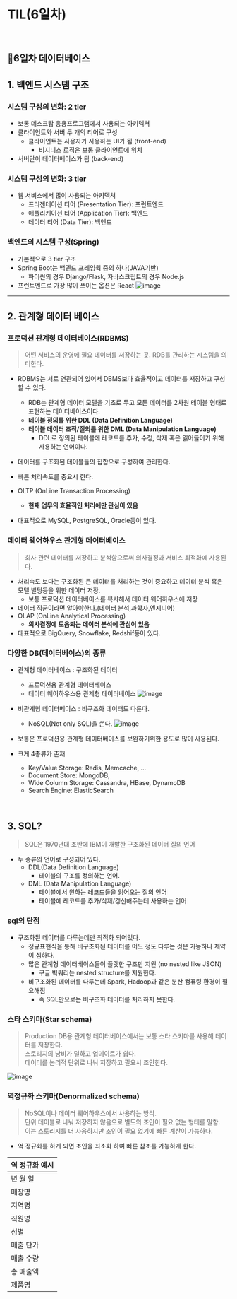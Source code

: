 # TIL(6일차)
<br>

## **📝6일차 데이터베이스**

## 1. 백엔드 시스템 구조

### **시스템 구성의 변화: 2 tier**
* 보통 데스크탑 응용프로그램에서 사용되는 아키덱쳐
* 클라이언트와 서버 두 개의 티어로 구성
  * 클라이언트는 사용자가 사용하는 UI가 됨 (front-end)
    * 비지니스 로직은 보통 클라이언트에 위치
* 서버단이 데이터베이스가 됨 (back-end)

### **시스템 구성의 변화: 3 tier**
* 웹 서비스에서 많이 사용되는 아키덱쳐
  * 프리젠테이션 티어 (Presentation Tier): 프런트엔드
  * 애플리케이션 티어 (Application Tier): 백엔드
  * 데이터 티어 (Data Tier): 백엔드

### 백엔드의 시스템 구성(Spring)
* 기본적으로 3 tier 구조
* Spring Boot는 백엔드 프레임웍 중의 하나(JAVA기반)
  * 파이썬의 경우 Django/Flask, 자바스크립트의 경우 Node.js
* 프런트엔드로 가장 많이 쓰이는 옵션은 React
![image](https://user-images.githubusercontent.com/43923432/129473996-122e6090-5454-4b24-bec4-6957a56cfd71.png)

* * *

## 2. 관계형 데이터 베이스

### **프로덕션 관계형 데이터베이스(RDBMS)**
> 어떤 서비스의 운영에 필요 데이터를 저장하는 곳.
> RDB를 관리하는 시스템을 의미한다. 

* RDBMS는 서로 연관되어 있어서 DBMS보다 효율적이고 데이터를 저장하고 구성할 수 있다.
  * RDB는 관계형 데이터 모델을 기초로 두고 모든 데이터를 2차원 테이블 형태로 표현하는 데이터베이스이다.
  * **테이블 정의를 위한 DDL (Data Definition Language)**
  * **테이블 데이터 조작/질의를 위한 DML (Data Manipulation Language)**
    * DDL로 정의된 테이블에 레코드를 추가, 수정, 삭제 혹은 읽어들이기 위해 사용하는 언어이다.
 
* 데이터를 구조화된 테이블들의 집합으로 구성하여 관리한다.
* 빠른 처리속도를 중요시 한다.
* OLTP (OnLine Transaction Processing)
  * **현재 업무의 효율적인 처리에만 관심이 있음**
* 대표적으로 MySQL, PostgreSQL, Oracle등이 있다.

### **데이터 웨어하우스 관계형 데이터베이스**
> 회사 관련 데이터를 저장하고 분석함으로써 의사결정과 서비스 최적화에 사용된다.

* 처리속도 보다는 구조화된 큰 데이터를 처리하는 것이 중요하고 데이터 분석 혹은 모델 빌딩등을 위한 데이터 저장.
  * 보통 프로덕션 데이터베이스를 복사해서 데이터 웨어하우스에 저장
* 데이터 직군이라면 알아야한다.(데이터 분석,과학자,엔지니어)
* OLAP (OnLine Analytical Processing)
  * **의사결정에 도움되는 데이터 분석에 관심이 있음**
* 대표적으로 BigQuery, Snowflake, Redshif등이 있다.

### **다양한 DB(데이터베이스)의 종류**
* 관계형 데이터베이스 : 구조화된 데이터
  * 프로덕션용 관계형 데이터베이스
  * 데이터 웨어하우스용 관계형 데이터베이스
  ![image](https://user-images.githubusercontent.com/43923432/129475064-1332e2af-dc67-44d7-a426-0d25ed44d3d8.png)

* 비관계형 데이터베이스 : 비구조화 데이터도 다룬다.
  * NoSQL(Not only SQL)을 쓴다.
    ![image](https://user-images.githubusercontent.com/43923432/129475092-429a0e31-d71a-4993-bb4e-1f695a5dbb7b.png)
* 보통은 프로덕션용 관계형 데이터베이스를 보완하기위한 용도로 많이 사용된다.

* 크게 4종류가 존재
  * Key/Value Storage: Redis, Memcache, ...
  * Document Store: MongoDB,
  * Wide Column Storage: Cassandra, HBase, DynamoDB
  * Search Engine: ElasticSearch

<br>

## 3. SQL? 
> SQL은 1970년대 초반에 IBM이 개발한 구조화된 데이터 질의 언어

* 두 종류의 언어로 구성되어 있다.
  * DDL(Data Definition Language)
    * 테이블의 구조를 정의하는 언어.
  * DML (Data Manipulation Language)
    * 테이블에서 원하는 레코드들을 읽어오는 질의 언어
    * 테이블에 레코드를 추가/삭제/갱신해주는데 사용하는 언어

### **sql의 단점** 
* 구조화된 데이터를 다루는데만 최적화 되어있다.
  * 정규표현식을 통해 비구조화된 데이터를 어느 정도 다루는 것은 가능하나 제약이 심하다.
  * 많은 관계형 데이터베이스들이 플랫한 구조만 지원 (no nested like JSON)
    * 구글 빅쿼리는 nested structure를 지원한다.
  * 비구조화된 데이터를 다루는데 Spark, Hadoop과 같은 분산 컴퓨팅 환경이 필요해짐
    * 즉 SQL만으로는 비구조화 데이터를 처리하지 못한다.

### **스타 스키마(Star schema)**
> Production DB용 관계형 데이터베이스에서는 보통 스타 스키마를 사용해 데이터를 저장한다. <br>
> 스토리지의 낭비가 덜하고 업데이트가 쉽다. <br>
> 데이터를 논리적 단위로 나눠 저장하고 필요시 조인한다.

![image](https://user-images.githubusercontent.com/43923432/129474814-80f5c85c-c494-4b5a-beea-96e62ccc6d88.png)

### **역정규화 스키마(Denormalized schema)**
> NoSQL이나 데이터 웨어하우스에서 사용하는 방식. <br>
> 단위 테이블로 나눠 저장하지 않음으로 별도의 조인이 필요 없는 형태를 말함. <br>
> 이는 스토리지를 더 사용하지만 조인이 필요 없기에 빠른 계산이 가능하다.

* 역 정규화를 하게 되면 조인을 최소화 하여 빠른 참조를 가능하게 한다.
  
| 역 정규화  예시|
| ------- |
| 년 월 일 |
| 매장명 |
| 지역명 |
| 직원명 |
| 성별 |
| 매출 단가 |
| 매출 수량 |
| 총 매출액 |
| 제품명 |


